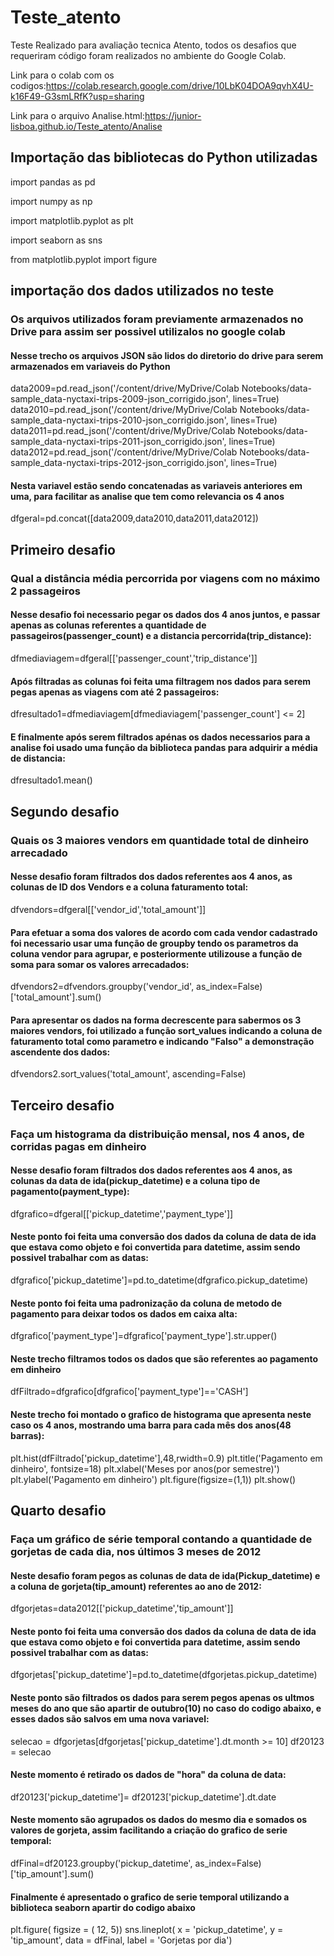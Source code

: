 # Teste_atento
Teste Realizado para avaliação tecnica Atento, todos os desafios que requeriram código foram realizados
no ambiente do Google Colab.

Link para o colab com os codigos:https://colab.research.google.com/drive/10LbK04DOA9qvhX4U-k16F49-G3smLRfK?usp=sharing

Link para o arquivo Analise.html:https://junior-lisboa.github.io/Teste_atento/Analise

## Importação das bibliotecas do Python utilizadas

import pandas as pd  

import numpy as np

import matplotlib.pyplot as plt

import seaborn as sns

from matplotlib.pyplot import figure

## importação dos dados utilizados no teste
### Os arquivos utilizados foram previamente armazenados no Drive para assim ser possivel utilizalos no google colab

#### Nesse trecho os arquivos JSON são lidos do diretorio do drive para serem armazenados em variaveis do Python
data2009=pd.read_json('/content/drive/MyDrive/Colab Notebooks/data-sample_data-nyctaxi-trips-2009-json_corrigido.json',  lines=True)
data2010=pd.read_json('/content/drive/MyDrive/Colab Notebooks/data-sample_data-nyctaxi-trips-2010-json_corrigido.json',  lines=True)
data2011=pd.read_json('/content/drive/MyDrive/Colab Notebooks/data-sample_data-nyctaxi-trips-2011-json_corrigido.json',  lines=True)
data2012=pd.read_json('/content/drive/MyDrive/Colab Notebooks/data-sample_data-nyctaxi-trips-2012-json_corrigido.json',  lines=True)

#### Nesta variavel estão sendo concatenadas as variaveis anteriores em uma, para facilitar as analise que tem como relevancia os 4 anos
dfgeral=pd.concat([data2009,data2010,data2011,data2012])

## Primeiro desafio
### Qual a distância média percorrida por viagens com no máximo 2 passageiros

#### Nesse desafio foi necessario pegar os dados dos 4 anos juntos, e passar apenas as colunas referentes a quantidade de passageiros(passenger_count) e a distancia percorrida(trip_distance):
dfmediaviagem=dfgeral[['passenger_count','trip_distance']]
#### Após filtradas as colunas foi feita uma filtragem nos dados para serem pegas apenas as viagens com até 2 passageiros:
dfresultado1=dfmediaviagem[dfmediaviagem['passenger_count'] <= 2]
#### E finalmente após serem filtrados apénas os dados necessarios para a analise foi usado uma função da biblioteca pandas para adquirir a média de distancia:
dfresultado1.mean()

## Segundo desafio
### Quais os 3 maiores vendors em quantidade total de dinheiro arrecadado

#### Nesse desafio foram filtrados dos dados referentes aos 4 anos, as colunas de ID dos Vendors e a coluna faturamento total:
dfvendors=dfgeral[['vendor_id','total_amount']]
#### Para efetuar a soma dos valores de acordo com cada vendor cadastrado foi necessario usar uma função de groupby tendo os parametros da coluna vendor para agrupar, e posteriormente utilizouse a função de soma para somar os valores arrecadados:
dfvendors2=dfvendors.groupby('vendor_id', as_index=False)['total_amount'].sum()
#### Para apresentar os dados na forma decrescente para sabermos os 3 maiores vendors, foi utilizado a função sort_values indicando a coluna de faturamento total como parametro e indicando "Falso" a demonstração ascendente dos dados:
dfvendors2.sort_values('total_amount', ascending=False)

## Terceiro desafio
### Faça um histograma da distribuição mensal, nos 4 anos, de corridas pagas em dinheiro

####  Nesse desafio foram filtrados dos dados referentes aos 4 anos, as colunas da data de ida(pickup_datetime) e a coluna tipo de pagamento(payment_type):
dfgrafico=dfgeral[['pickup_datetime','payment_type']]
#### Neste ponto foi feita uma conversão dos dados da coluna de data de ida que estava como objeto e foi convertida para datetime, assim sendo possivel trabalhar com as datas:
dfgrafico['pickup_datetime']=pd.to_datetime(dfgrafico.pickup_datetime)
#### Neste ponto foi feita uma padronização da coluna de metodo de pagamento para deixar todos os dados em caixa alta:
dfgrafico['payment_type']=dfgrafico['payment_type'].str.upper()
#### Neste trecho filtramos todos os dados que são referentes ao pagamento em dinheiro
dfFiltrado=dfgrafico[dfgrafico['payment_type']=='CASH']
#### Neste trecho foi montado o grafico de histograma que apresenta neste caso os 4 anos, mostrando uma barra para cada mês dos anos(48 barras):
plt.hist(dfFiltrado['pickup_datetime'],48,rwidth=0.9)
plt.title('Pagamento em dinheiro', fontsize=18)
plt.xlabel('Meses por anos(por semestre)')
plt.ylabel('Pagamento em dinheiro')
plt.figure(figsize=(1,1))
plt.show()

## Quarto desafio
### Faça um gráfico de série temporal contando a quantidade de gorjetas de cada dia, nos últimos 3 meses de 2012

#### Neste desafio foram pegos as colunas de data de ida(Pickup_datetime) e a coluna de gorjeta(tip_amount) referentes ao ano de 2012:
dfgorjetas=data2012[['pickup_datetime','tip_amount']]
#### Neste ponto foi feita uma conversão dos dados da coluna de data de ida que estava como objeto e foi convertida para datetime, assim sendo possivel trabalhar com as datas:
dfgorjetas['pickup_datetime']=pd.to_datetime(dfgorjetas.pickup_datetime)
#### Neste ponto são filtrados os dados para serem pegos apenas os ultmos meses do ano que são apartir de outubro(10) no caso do codigo abaixo, e esses dados são salvos em uma nova variavel:
selecao = dfgorjetas[dfgorjetas['pickup_datetime'].dt.month >= 10]
df20123 = selecao
#### Neste momento é retirado os dados de "hora" da coluna de data:
df20123['pickup_datetime']= df20123['pickup_datetime'].dt.date
#### Neste momento são agrupados os dados do mesmo dia e somados os valores de gorjeta, assim facilitando a criação do grafico de serie temporal:
dfFinal=df20123.groupby('pickup_datetime', as_index=False)['tip_amount'].sum()
#### Finalmente é apresentado o grafico de serie temporal utilizando a biblioteca seaborn apartir do codigo abaixo
plt.figure( figsize = ( 12, 5)) 
sns.lineplot( x = 'pickup_datetime', 
             y = 'tip_amount', 
             data = dfFinal, 
             label = 'Gorjetas por dia')
